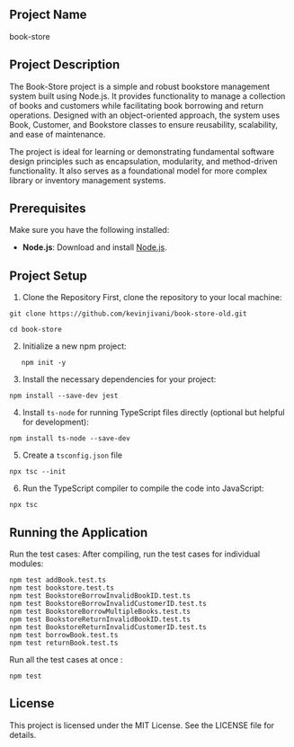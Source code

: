 ## Project Name 
book-store

## Project Description
The Book-Store project is a simple and robust bookstore management system built using Node.js. It provides functionality to manage a collection of books and customers while facilitating book borrowing and return operations. Designed with an object-oriented approach, the system uses Book, Customer, and Bookstore classes to ensure reusability, scalability, and ease of maintenance.

The project is ideal for learning or demonstrating fundamental software design principles such as encapsulation, modularity, and method-driven functionality. It also serves as a foundational model for more complex library or inventory management systems.

## Prerequisites
Make sure you have the following installed:

- **Node.js**: Download and install [Node.js](https://nodejs.org/).

## Project Setup
1. Clone the Repository
First, clone the repository to your local machine:
```
git clone https://github.com/kevinjivani/book-store-old.git
```
```
cd book-store
```

2. Initialize a new npm project:
```
   npm init -y
```

3. Install the necessary dependencies for your project:

```
npm install --save-dev jest
```

4. Install `ts-node` for running TypeScript files directly (optional but helpful for development):

```
npm install ts-node --save-dev
```

5. Create a `tsconfig.json` file  

```
npx tsc --init
```

6. Run the TypeScript compiler to compile the code into JavaScript:

```
npx tsc
```

## Running the Application

Run the test cases: After compiling, run the test cases for individual modules:
```
npm test addBook.test.ts
npm test bookstore.test.ts
npm test BookstoreBorrowInvalidBookID.test.ts
npm test BookstoreBorrowInvalidCustomerID.test.ts
npm test BookstoreBorrowMultipleBooks.test.ts
npm test BookstoreReturnInvalidBookID.test.ts
npm test BookstoreReturnInvalidCustomerID.test.ts
npm test borrowBook.test.ts
npm test returnBook.test.ts
```

Run all the test cases at once :

```
npm test
```


## License
This project is licensed under the MIT License. See the LICENSE file for details.